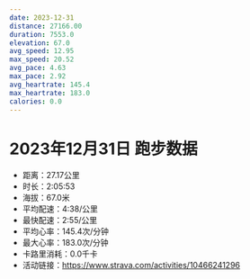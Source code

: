 ```yaml
---
date: 2023-12-31
distance: 27166.00
duration: 7553.0
elevation: 67.0
avg_speed: 12.95
max_speed: 20.52
avg_pace: 4.63
max_pace: 2.92
avg_heartrate: 145.4
max_heartrate: 183.0
calories: 0.0
---
```


# 2023年12月31日 跑步数据

- 距离：27.17公里
- 时长：2:05:53
- 海拔：67.0米
- 平均配速：4:38/公里
- 最快配速：2:55/公里
- 平均心率：145.4次/分钟
- 最大心率：183.0次/分钟
- 卡路里消耗：0.0千卡
- 活动链接：https://www.strava.com/activities/10466241296
